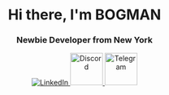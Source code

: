 <div id="header" align="center">
	<h1>Hi there, I'm BOGMAN</h1>
	<h3>Newbie Developer from New York</h3>
</div>
<div id="socials" align="center">
	<a href="linkedin-url">
		<img src="https://img.shields.io/badge/LinkedIn-blue?style=for-the-badge&logo=linkedin&logoColor=white" alt="LinkedIn"/>
	</a>
	<a href="https://discordapp.com/users/311934522356662273">
		<img src="https://cdn.icon-icons.com/icons2/2108/PNG/512/discord_icon_130958.png" width="64" height="64" alt="Discord"/>
	</a>
	<a href="telegram-url">
		<img src"https://cdn.icon-icons.com/icons2/2108/PNG/512/telegram_icon_130816.png" width="64" height="64" alt="Telegram"/>
	</a>
</div>
